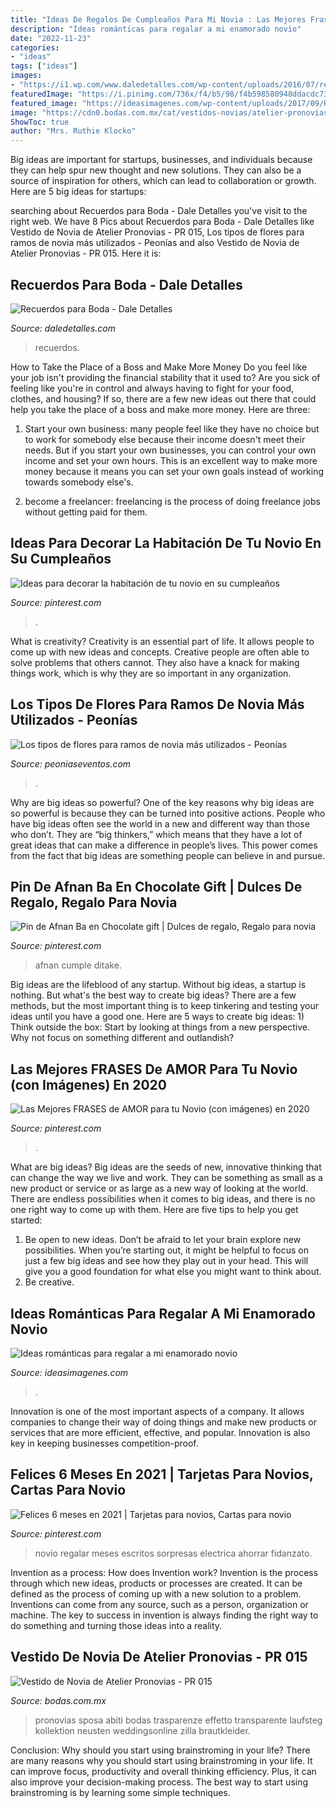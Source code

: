 ```yaml
---
title: "Ideas De Regalos De Cumpleaños Para Mi Novia : Las Mejores Frases De Amor Para Tu Novio (con Imágenes) En 2020"
description: "Ideas románticas para regalar a mi enamorado novio"
date: "2022-11-23"
categories:
- "ideas"
tags: ["ideas"]
images:
- "https://i1.wp.com/www.daledetalles.com/wp-content/uploads/2016/07/recuerdos-para-boda20.jpg"
featuredImage: "https://i.pinimg.com/736x/f4/b5/98/f4b598580948ddacdc73d062c0367cfe.jpg"
featured_image: "https://ideasimagenes.com/wp-content/uploads/2017/09/RegalosNovio9.jpg"
image: "https://cdn0.bodas.com.mx/cat/vestidos-novias/atelier-pronovias/pr-015--mfvo126869.jpg"
ShowToc: true
author: "Mrs. Ruthie Klocko"
---
```



Big ideas are important for startups, businesses, and individuals because they can help spur new thought and new solutions. They can also be a source of inspiration for others, which can lead to collaboration or growth. Here are 5 big ideas for startups:

	

		
searching about Recuerdos para Boda - Dale Detalles you've visit to the right web. We have 8 Pics about Recuerdos para Boda - Dale Detalles like Vestido de Novia de Atelier Pronovias - PR 015, Los tipos de flores para ramos de novia más utilizados - Peonías and also Vestido de Novia de Atelier Pronovias - PR 015. Here it is:
		
    
## Recuerdos Para Boda - Dale Detalles

<img loading=lazy src="https://i1.wp.com/www.daledetalles.com/wp-content/uploads/2016/07/recuerdos-para-boda20.jpg" onerror="this.onerror=null;this.src='https://tse3.mm.bing.net/th?id=OIP.POHlKd7P-JxbvYD2ohB5BAAAAA&amp;pid=15.1';" alt="Recuerdos para Boda - Dale Detalles">

_Source: daledetalles.com_

>recuerdos. 

	

How to Take the Place of a Boss and Make More Money
Do you feel like your job isn't providing the financial stability that it used to? Are you sick of feeling like you're in control and always having to fight for your food, clothes, and housing? If so, there are a few new ideas out there that could help you take the place of a boss and make more money. Here are three:
1. Start your own business: many people feel like they have no choice but to work for somebody else because their income doesn't meet their needs. But if you start your own businesses, you can control your own income and set your own hours. This is an excellent way to make more money because it means you can set your own goals instead of working towards somebody else's.

2. become a freelancer: freelancing is the process of doing freelance jobs without getting paid for them.

    
## Ideas Para Decorar La Habitación De Tu Novio En Su Cumpleaños

<img loading=lazy src="https://i.pinimg.com/736x/f4/b5/98/f4b598580948ddacdc73d062c0367cfe.jpg" onerror="this.onerror=null;this.src='https://tse4.mm.bing.net/th?id=OIP.BRuFJd5xh57zJrsDXkerNQHaJ4&amp;pid=15.1';" alt="Ideas para decorar la habitación de tu novio en su cumpleaños">

_Source: pinterest.com_

>. 

	

What is creativity?
Creativity is an essential part of life. It allows people to come up with new ideas and concepts. Creative people are often able to solve problems that others cannot. They also have a knack for making things work, which is why they are so important in any organization.

    
## Los Tipos De Flores Para Ramos De Novia Más Utilizados - Peonías

<img loading=lazy src="https://www.peoniaseventos.com/wp-content/uploads/2017/01/Tipos-de-Flores-para-Ramos-de-Novia.jpg" onerror="this.onerror=null;this.src='https://tse3.mm.bing.net/th?id=OIP.WZGhfX_GqOgbI84a2cTCBwHaGP&amp;pid=15.1';" alt="Los tipos de flores para ramos de novia más utilizados - Peonías">

_Source: peoniaseventos.com_

>. 

	

Why are big ideas so powerful?
One of the key reasons why big ideas are so powerful is because they can be turned into positive actions. People who have big ideas often see the world in a new and different way than those who don’t. They are “big thinkers,” which means that they have a lot of great ideas that can make a difference in people’s lives. This power comes from the fact that big ideas are something people can believe in and pursue.

    
## Pin De Afnan Ba En Chocolate Gift | Dulces De Regalo, Regalo Para Novia

<img loading=lazy src="https://i.pinimg.com/736x/7b/b0/80/7bb08023e4e631a30d139f815ef54028--chocolate.jpg" onerror="this.onerror=null;this.src='https://tse4.mm.bing.net/th?id=OIP._ZM784h5kSKRLccVmTO9hAHaNK&amp;pid=15.1';" alt="Pin de Afnan Ba en Chocolate gift | Dulces de regalo, Regalo para novia">

_Source: pinterest.com_

>afnan cumple ditake. 

	

Big ideas are the lifeblood of any startup. Without big ideas, a startup is nothing. But what's the best way to create big ideas? There are a few methods, but the most important thing is to keep tinkering and testing your ideas until you have a good one. Here are 5 ways to create big ideas: 1) Think outside the box: Start by looking at things from a new perspective. Why not focus on something different and outlandish?

    
## Las Mejores FRASES De AMOR Para Tu Novio (con Imágenes) En 2020

<img loading=lazy src="https://i.pinimg.com/736x/c8/40/f2/c840f23909e730086fc120df1b25ff9c.jpg" onerror="this.onerror=null;this.src='https://tse2.mm.bing.net/th?id=OIP.bjkLnQLKGKDFbl-AcjmV5AHaKk&amp;pid=15.1';" alt="Las Mejores FRASES de AMOR para tu Novio (con imágenes) en 2020">

_Source: pinterest.com_

>. 

	

What are big ideas?
Big ideas are the seeds of new, innovative thinking that can change the way we live and work. They can be something as small as a new product or service or as large as a new way of looking at the world. There are endless possibilities when it comes to big ideas, and there is no one right way to come up with them. Here are five tips to help you get started: 
1. Be open to new ideas. Don’t be afraid to let your brain explore new possibilities. When you’re starting out, it might be helpful to focus on just a few big ideas and see how they play out in your head. This will give you a good foundation for what else you might want to think about. 
2. Be creative.

    
## Ideas Románticas Para Regalar A Mi Enamorado Novio

<img loading=lazy src="https://ideasimagenes.com/wp-content/uploads/2017/09/RegalosNovio9.jpg" onerror="this.onerror=null;this.src='https://tse3.mm.bing.net/th?id=OIP.dKgc6XYeY6nGEGZXR6QTtAHaHa&amp;pid=15.1';" alt="Ideas románticas para regalar a mi enamorado novio">

_Source: ideasimagenes.com_

>. 

	

Innovation is one of the most important aspects of a company. It allows companies to change their way of doing things and make new products or services that are more efficient, effective, and popular. Innovation is also key in keeping businesses competition-proof.

    
## Felices 6 Meses En 2021 | Tarjetas Para Novios, Cartas Para Novio

<img loading=lazy src="https://i.pinimg.com/736x/e6/31/e6/e631e6c0c63d5b81053ee4aa69c6066e.jpg" onerror="this.onerror=null;this.src='https://tse1.mm.bing.net/th?id=OIP.FxXo0fJ-k0DShAyVtT1_1gHaNL&amp;pid=15.1';" alt="Felices 6 meses en 2021 | Tarjetas para novios, Cartas para novio">

_Source: pinterest.com_

>novio regalar meses escritos sorpresas electrica ahorrar fidanzato. 

	

Invention as a process: How does Invention work?
Invention is the process through which new ideas, products or processes are created. It can be defined as the process of coming up with a new solution to a problem. Inventions can come from any source, such as a person, organization or machine. The key to success in invention is always finding the right way to do something and turning those ideas into a reality.

    
## Vestido De Novia De Atelier Pronovias - PR 015

<img loading=lazy src="https://cdn0.bodas.com.mx/cat/vestidos-novias/atelier-pronovias/pr-015--mfvo126869.jpg" onerror="this.onerror=null;this.src='https://tse1.mm.bing.net/th?id=OIP.CZUWWnjsqtPMzMShiZa-hQHaLH&amp;pid=15.1';" alt="Vestido de Novia de Atelier Pronovias - PR 015">

_Source: bodas.com.mx_

>pronovias sposa abiti bodas trasparenze effetto transparente laufsteg kollektion neusten weddingsonline zilla brautkleider. 

	

Conclusion: Why should you start using brainstroming in your life?
There are many reasons why you should start using brainstroming in your life. It can improve focus, productivity and overall thinking efficiency. Plus, it can also improve your decision-making process. The best way to start using brainstroming is by learning some simple techniques.

